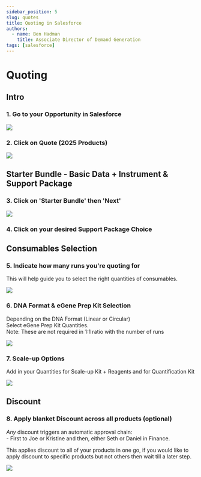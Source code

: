 ```yaml
---
sidebar_position: 5
slug: quotes
title: Quoting in Salesforce
authors:
  - name: Ben Hadman
    title: Associate Director of Demand Generation
tags: [salesforce]
---
```


# Quoting

Intro
-----

### 1\. Go to your Opportunity in Salesforce

![](https://dubble-prod-01.s3.amazonaws.com/assets/64c54947-074d-4451-8e6f-76c69e9008f4.png?1)

### 2\. Click on Quote (2025 Products)

![](https://d3q7ie80jbiqey.cloudfront.net/media/image/zoom/592f772e-e66b-4236-84d4-5bd14cb0c520/1.5/0/0?1)

Starter Bundle - Basic Data + Instrument & Support Package
----------------------------------------------------------

### 3\. Click on 'Starter Bundle' then 'Next'

![](https://d3q7ie80jbiqey.cloudfront.net/media/image/zoom/9d5693b3-eb5b-4f6f-9b80-c050fe97fdb9/1.5/0/98.638309270961?1)

### 4\. Click on your desired Support Package Choice

Consumables Selection
---------------------

### 5\. Indicate how many runs you're quoting for

This will help guide you to select the right quantities of consumables.

![](https://d3q7ie80jbiqey.cloudfront.net/media/image/zoom/7db02312-ad2d-44eb-a99b-254fa4dc28ea/1.5480651953215/0/20.505447083867?1)

### 6\. DNA Format & eGene Prep Kit Selection

Depending on the DNA Format (Linear or Circular)  
Select eGene Prep Kit Quantities.  
Note: These are not required in 1:1 ratio with the number of runs

![](https://d3q7ie80jbiqey.cloudfront.net/media/image/zoom/d962c26f-f53d-4716-96ae-431f48e30513/1.5/0/53.440504017978?1)

### 7\. Scale-up Options

Add in your Quantities for Scale-up Kit + Reagents and for Quantification Kit

![](https://d3q7ie80jbiqey.cloudfront.net/media/image/zoom/8ad825be-6e7e-4279-872f-993cefb3ac6b/1.0708633092178/0/50.631164241647?1)

Discount
--------

### 8\. Apply blanket Discount across all products (optional)

_Any_ discount triggers an automatic approval chain:  
\- First to Joe or Kristine and then, either Seth or Daniel in Finance.

This applies discount to all of your products in one go, if you would like to apply discount to specific products but not others then wait till a later step.

![](https://d3q7ie80jbiqey.cloudfront.net/media/image/zoom/bdb4d6a1-493c-4927-8dae-4ba08360f8d1/1.0480651953215/33.26192304492/55.784936479129?1)
